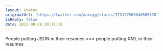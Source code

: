 ```yaml
---
layout: status
originalUrl: 'https://twitter.com/marcgg/status/373177565646565376'
isReply: false
date: 2013-08-29 20:17:19
---
```


People putting JSON in their resumes &gt;&gt;&gt; people putting XML in their resumes
